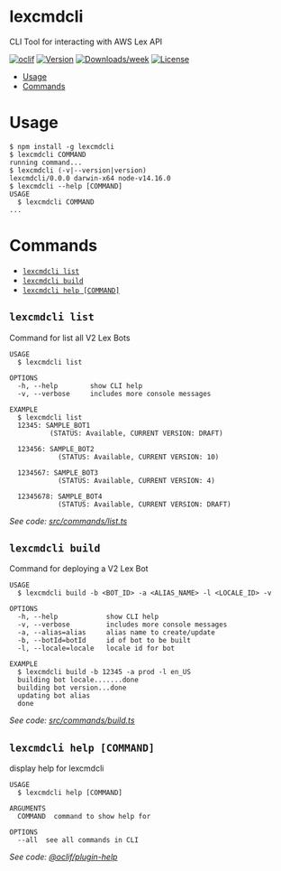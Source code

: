 lexcmdcli
=========

CLI Tool for interacting with AWS Lex API

[![oclif](https://img.shields.io/badge/cli-oclif-brightgreen.svg)](https://oclif.io)
[![Version](https://img.shields.io/npm/v/lexcmdcli.svg)](https://npmjs.org/package/lexcmdcli)
[![Downloads/week](https://img.shields.io/npm/dw/lexcmdcli.svg)](https://npmjs.org/package/lexcmdcli)
[![License](https://img.shields.io/npm/l/lexcmdcli.svg)](https://github.com/amaabca/lexcmdcli/blob/master/package.json)

<!-- toc -->
* [Usage](#usage)
* [Commands](#commands)
<!-- tocstop -->
# Usage
<!-- usage -->
```sh-session
$ npm install -g lexcmdcli
$ lexcmdcli COMMAND
running command...
$ lexcmdcli (-v|--version|version)
lexcmdcli/0.0.0 darwin-x64 node-v14.16.0
$ lexcmdcli --help [COMMAND]
USAGE
  $ lexcmdcli COMMAND
...
```
<!-- usagestop -->
# Commands
<!-- commands -->
* [`lexcmdcli list`](#lexcmdcli-list)
* [`lexcmdcli build`](#lexcmdcli-build)
* [`lexcmdcli help [COMMAND]`](#lexcmdcli-help-command)

## `lexcmdcli list`

Command for list all V2 Lex Bots

```
USAGE
  $ lexcmdcli list

OPTIONS
  -h, --help        show CLI help
  -v, --verbose     includes more console messages

EXAMPLE
  $ lexcmdcli list
  12345: SAMPLE_BOT1
          (STATUS: Available, CURRENT VERSION: DRAFT)

  123456: SAMPLE_BOT2
            (STATUS: Available, CURRENT VERSION: 10)

  1234567: SAMPLE_BOT3
            (STATUS: Available, CURRENT VERSION: 4)

  12345678: SAMPLE_BOT4
            (STATUS: Available, CURRENT VERSION: DRAFT)
```

_See code: [src/commands/list.ts](https://github.com/amaabca/lexcmdcli/blob/v0.0.0/src/commands/list.ts)_

## `lexcmdcli build`

Command for deploying a V2 Lex Bot

```
USAGE
  $ lexcmdcli build -b <BOT_ID> -a <ALIAS_NAME> -l <LOCALE_ID> -v

OPTIONS
  -h, --help            show CLI help
  -v, --verbose         includes more console messages
  -a, --alias=alias     alias name to create/update
  -b, --botId=botId     id of bot to be built
  -l, --locale=locale   locale id for bot

EXAMPLE
  $ lexcmdcli build -b 12345 -a prod -l en_US
  building bot locale.......done
  building bot version...done
  updating bot alias
  done
```

_See code: [src/commands/build.ts](https://github.com/amaabca/lexcmdcli/blob/v0.0.0/src/commands/build.ts)_


## `lexcmdcli help [COMMAND]`

display help for lexcmdcli

```
USAGE
  $ lexcmdcli help [COMMAND]

ARGUMENTS
  COMMAND  command to show help for

OPTIONS
  --all  see all commands in CLI
```

_See code: [@oclif/plugin-help](https://github.com/oclif/plugin-help/blob/v3.2.2/src/commands/help.ts)_
<!-- commandsstop -->
